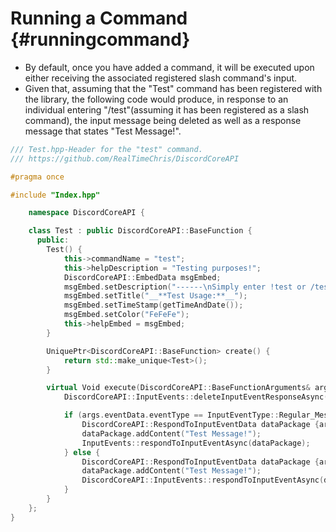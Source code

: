 Running a Command {#runningcommand}
============
- By default, once you have added a command, it will be executed upon either receiving the associated registered slash command's input. 
- Given that, assuming that the "Test" command has been registered with the library, the following code would produce, in response to an individual entering "/test"(assuming it has been registered as a slash command), the input message being deleted as well as a response message that states "Test Message!".
```cpp
/// Test.hpp-Header for the "test" command.
/// https://github.com/RealTimeChris/DiscordCoreAPI

#pragma once

#include "Index.hpp"

	namespace DiscordCoreAPI {

	class Test : public DiscordCoreAPI::BaseFunction {
	  public:
		Test() {
			this->commandName = "test";
			this->helpDescription = "Testing purposes!";
			DiscordCoreAPI::EmbedData msgEmbed;
			msgEmbed.setDescription("------\nSimply enter !test or /test!\n------");
			msgEmbed.setTitle("__**Test Usage:**__");
			msgEmbed.setTimeStamp(getTimeAndDate());
			msgEmbed.setColor("FeFeFe");
			this->helpEmbed = msgEmbed;
		}

		UniquePtr<DiscordCoreAPI::BaseFunction> create() {
			return std::make_unique<Test>();
		}

		virtual Void execute(DiscordCoreAPI::BaseFunctionArguments& args) {
			DiscordCoreAPI::InputEvents::deleteInputEventResponseAsync(args.eventData);

			if (args.eventData.eventType == InputEventType::Regular_Message) {
				DiscordCoreAPI::RespondToInputEventData dataPackage {args.eventData};
				dataPackage.addContent("Test Message!");
				InputEvents::respondToInputEventAsync(dataPackage);
			} else {
				DiscordCoreAPI::RespondToInputEventData dataPackage {args.eventData};
				dataPackage.addContent("Test Message!");
				DiscordCoreAPI::InputEvents::respondToInputEventAsync(dataPackage);
			}
		}
	};
}
```
